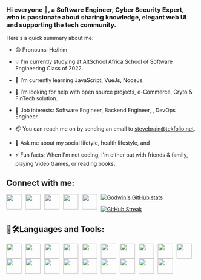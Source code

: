 ### Hi everyone 👋, a Software Engineer, Cyber Security Expert,  who is passionate about sharing knowledge, elegant web UI and supporting the tech community.

Here's a quick summary about me:

- 😊 Pronouns: He/him

- 💡 I'm currently studying at AltSchool Africa School of Software Engineering Class of 2022.

- 🌱 I’m currently learning JavaScript, VueJs, NodeJs.

- 🤔 I’m looking for help with open source projects, e-Commerce, Cryto & FinTech solution.

- 💼 Job interests: Software Engineer, Backend Engineer, , DevOps Engineer.

- 📫 You can reach me on by sending an email to stevebrain@tekfolio.net.

- 💬 Ask me about my social lifetyle, health lifestyle, and 

- ⚡ Fun facts: When I'm not coding, I'm either out with friends & family, playing Video Games, or reading books.

## Connect with me:
[<img src="https://user-images.githubusercontent.com/24863248/187058229-f86dc707-b698-439c-81f8-fba851d8e160.png" width="40" height="40" style="float: left; margin-right: 10px;" />](https://codepen.io/stevebrain) [<img src="https://raw.githubusercontent.com/rahuldkjain/github-profile-readme-generator/master/src/images/icons/Social/twitter.svg" width="40" height="40" style="float: left; margin-right: 10px;" />](https://twitter.com/stevebrain_dev) [<img src="https://raw.githubusercontent.com/rahuldkjain/github-profile-readme-generator/master/src/images/icons/Social/linked-in-alt.svg" width="40" height="40" style="float: left; margin-right: 10px;" />](https://linkedin.com/in/busybrain) [<img src="https://raw.githubusercontent.com/rahuldkjain/github-profile-readme-generator/master/src/images/icons/Social/facebook.svg" width="40" height="40" style="float: left; margin-right: 10px;"/>](https://fb.com/stevebrain.ng) [<img src="https://raw.githubusercontent.com/rahuldkjain/github-profile-readme-generator/master/src/images/icons/Social/instagram.svg" width="40" height="40" style="float: left; margin-right: 10px;" />](https://instagram.com/stevebrainng)

[![Godwin's GitHub stats](https://github-readme-stats.vercel.app/api?username=stevebrainng)](https://github.com/anuraghazra/github-readme-stats)

<!-- [![trophy](https://github-profile-trophy.vercel.app/?username=stevebrain)](https://github.com/ryo-ma/github-profile-trophy) -->

[![GitHub Streak](https://streak-stats.demolab.com/?user=stevebrainng)](https://git.io/streak-stats)


 ## 🧰🛠Languages and Tools:

<img src="https://user-images.githubusercontent.com/24863248/213881829-dc829a95-6878-40cb-b616-269235fea85c.png" width="40" height="40" style="float: left; margin-right: 10px;"/><img src="https://user-images.githubusercontent.com/24863248/213881842-0019e008-5154-4359-a892-6d0be2eb4093.png" width="40" height="40" style="float: left; margin-right: 10px;"/>
<img src="https://user-images.githubusercontent.com/24863248/213881850-637355fe-7a7c-4205-9b6b-ce1e3361cd0f.png" width="40" height="40" style="float: left; margin-right: 10px;"/>
<img src="https://user-images.githubusercontent.com/24863248/213881859-2f1872d4-d720-48a4-bb5f-e23c2fca123f.png" width="40" height="40" style="float: left; margin-right: 10px;"/>
<img src="https://user-images.githubusercontent.com/24863248/213881868-5aa9350c-7502-4019-a795-b02070c7122a.png" width="40" height="40" style="float: left; margin-right: 10px;"/>
<img src="https://user-images.githubusercontent.com/24863248/213881877-9fe80adc-265f-400e-a885-b50620836605.png" width="40" height="40" style="float: left; margin-right: 10px;"/>
<img src="https://user-images.githubusercontent.com/24863248/213881883-6573671f-9b4d-499a-bde8-3125e188786b.png" width="40" height="40" style="float: left; margin-right: 10px;"/>
<img src="https://user-images.githubusercontent.com/24863248/213881896-7f95e7c7-0452-4ffe-be43-ba443e1de602.png" width="40" height="40" style="float: left; margin-right: 10px;"/>
<img src="https://user-images.githubusercontent.com/24863248/213881906-1c8e40a3-ce3a-4587-a9d7-1cb614bb6d55.png" width="40" height="40" style="float: left; margin-right: 10px;"/>
<img src="https://user-images.githubusercontent.com/24863248/213881915-75341465-6457-4aa6-9fdd-464526b9ac5f.png" width="40" height="40" style="float: left; margin-right: 10px;"/>
<img src="https://user-images.githubusercontent.com/24863248/213881922-c5ef42df-6510-472e-856c-a64d38771650.png" width="40" height="40" style="float: left; margin-right: 10px;"/>
<img src="https://user-images.githubusercontent.com/24863248/213881941-a96d16a6-8242-4221-9003-da7b2f02a808.png" width="40" height="40" style="float: left; margin-right: 10px;"/>
<img src="https://user-images.githubusercontent.com/24863248/213881968-0bb13dd8-436b-4366-bb85-e9ef505d85ad.png" width="40" height="40" style="float: left; margin-right: 10px;"/>
<img src="https://user-images.githubusercontent.com/24863248/213881979-a9c86d21-a82b-4443-ba9d-933881e50437.png" width="40" height="40" style="float: left; margin-right: 10px;"/>
<img src="https://user-images.githubusercontent.com/24863248/213881984-ce0f31bb-022a-4d0d-b9ce-b39200ca4f2a.png" width="40" height="40" style="float: left; margin-right: 10px;"/>
<img src="https://user-images.githubusercontent.com/24863248/213881989-1e9e7720-0672-41b6-b342-69cf0a11474d.png" width="40" height="40" style="float: left; margin-right: 10px;"/>
<img src="https://user-images.githubusercontent.com/24863248/213881992-e39149f8-5bb3-45fd-bdaf-b985f1519719.png" width="40" height="40" style="float: left; margin-right: 10px;"/>
<img src="https://user-images.githubusercontent.com/24863248/213882036-8fa96cf8-9c4e-4bbb-bbf8-cd2d8b6f0952.png" width="40" height="40" style="float: left; margin-right: 10px;"/>
<img src="https://user-images.githubusercontent.com/24863248/213883738-7314073c-7f3e-4c86-ac61-8acd56ed4f0d.png" width="40" height="40" style="float: left; margin-right: 10px;"/>
